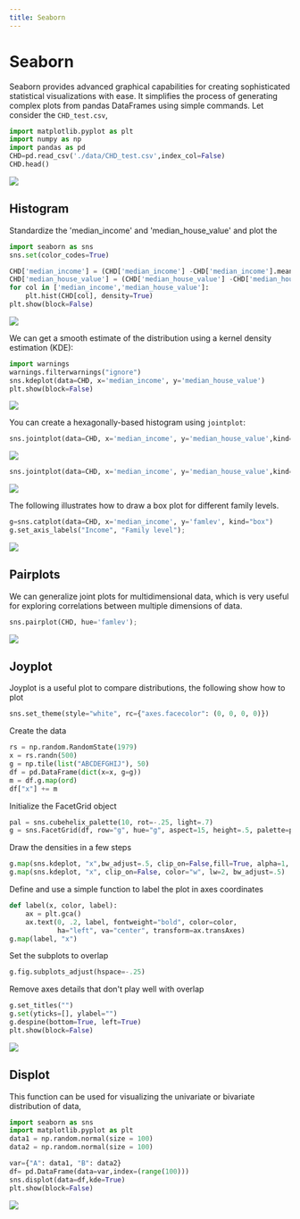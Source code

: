 ```yaml
---
title: Seaborn
---
```


#  Seaborn

Seaborn provides advanced graphical capabilities for creating sophisticated statistical visualizations with ease. It simplifies the process of generating complex plots from pandas DataFrames using simple commands. Let consider the `CHD_test.csv`, 

```python
import matplotlib.pyplot as plt
import numpy as np
import pandas as pd 
CHD=pd.read_csv('./data/CHD_test.csv',index_col=False)
CHD.head()
```
<!-- 
plt.savefig('data.png') 
-->

![](seaborn/data.png)

## Histogram

Standardize the 'median_income' and  'median_house_value' and plot the 

```python
import seaborn as sns
sns.set(color_codes=True)

CHD['median_income'] = (CHD['median_income'] -CHD['median_income'].mean()) / CHD['median_income'].std()
CHD['median_house_value'] = (CHD['median_house_value'] -CHD['median_house_value'].mean()) / CHD['median_house_value'].std()
for col in ['median_income','median_house_value']:
    plt.hist(CHD[col], density=True)
plt.show(block=False)
```
<!-- 
plt.savefig('seaborn1.png') 
-->

![](seaborn/seaborn1.png)


We can get a smooth estimate of the distribution using a kernel density estimation (KDE):
```python
import warnings
warnings.filterwarnings("ignore")
sns.kdeplot(data=CHD, x='median_income', y='median_house_value')
plt.show(block=False)
```

<!-- 
plt.savefig('seaborn2.png') 
-->

![](seaborn/seaborn2.png)


You can create a hexagonally-based histogram using ``jointplot``:
```python
sns.jointplot(data=CHD, x='median_income', y='median_house_value',kind="hex")
```
<!-- 
plt.savefig('seaborn3.png') 
-->

![](seaborn/seaborn3.png)

```python
sns.jointplot(data=CHD, x='median_income', y='median_house_value',kind="kde", hue='famlev')
```

<!-- 
plt.savefig('seaborn4.png') 
-->

![](seaborn/seaborn4.png)



The following illustrates how to draw a box plot for different family levels.
```python
g=sns.catplot(data=CHD, x='median_income', y='famlev', kind="box")
g.set_axis_labels("Income", "Family level");
```
<!-- 
plt.savefig('seaborn5.png') 
-->

![](seaborn/seaborn5.png)

## Pairplots
We can generalize joint plots for multidimensional data, which is very useful for exploring correlations between multiple dimensions of data.
```python
sns.pairplot(CHD, hue='famlev');
```

<!-- 
plt.savefig('seaborn6.png') 
-->

![](seaborn/seaborn6.png)

## Joyplot

Joyplot is a useful plot to compare distributions, the following show how to plot 

```python
sns.set_theme(style="white", rc={"axes.facecolor": (0, 0, 0, 0)})
```

Create the data
```python
rs = np.random.RandomState(1979)
x = rs.randn(500)
g = np.tile(list("ABCDEFGHIJ"), 50)
df = pd.DataFrame(dict(x=x, g=g))
m = df.g.map(ord)
df["x"] += m
```

Initialize the FacetGrid object
```python
pal = sns.cubehelix_palette(10, rot=-.25, light=.7)
g = sns.FacetGrid(df, row="g", hue="g", aspect=15, height=.5, palette=pal)
```

Draw the densities in a few steps
```python
g.map(sns.kdeplot, "x",bw_adjust=.5, clip_on=False,fill=True, alpha=1, linewidth=1.5)
g.map(sns.kdeplot, "x", clip_on=False, color="w", lw=2, bw_adjust=.5)
```

Define and use a simple function to label the plot in axes coordinates
```python
def label(x, color, label):
    ax = plt.gca()
    ax.text(0, .2, label, fontweight="bold", color=color,
            ha="left", va="center", transform=ax.transAxes)
g.map(label, "x")
```

Set the subplots to overlap
```python
g.fig.subplots_adjust(hspace=-.25)
```

Remove axes details that don't play well with overlap
```python
g.set_titles("")
g.set(yticks=[], ylabel="")
g.despine(bottom=True, left=True)
plt.show(block=False)
```

<!-- 
plt.savefig('seaborn7.png') 
-->

![](seaborn/seaborn7.png)



## Displot
This function can be used for visualizing the univariate or bivariate distribution of data,

```python
import seaborn as sns
import matplotlib.pyplot as plt
data1 = np.random.normal(size = 100)
data2 = np.random.normal(size = 100)

var={"A": data1, "B": data2}
df= pd.DataFrame(data=var,index=(range(100)))
sns.displot(data=df,kde=True)
plt.show(block=False)
```
<!-- plt.savefig('seaborn8.png')  -->
![](seaborn/seaborn8.png)